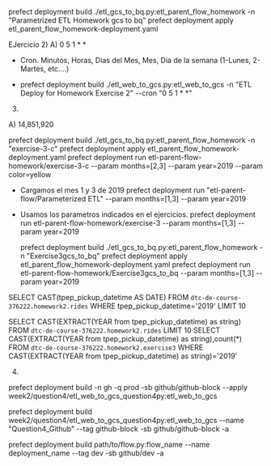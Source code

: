 prefect deployment build ./etl_gcs_to_bq.py:etl_parent_flow_homework -n "Parametrized ETL Homework gcs to bq"
prefect deployment apply etl_parent_flow_homework-deployment.yaml


EJercicio 2)
A) 0 5 1 * *

- Cron. Minutos, Horas, Dias del Mes, Mes, Dia de la semana (1-Lunes, 2-Martes, etc....)

- prefect deployment build ./etl_web_to_gcs.py:etl_web_to_gcs -n "ETL Deploy for Homework Exercise 2" --cron 
"0 5 1 * *"


3) 
A) 14,851,920



prefect deployment build ./etl_gcs_to_bq.py:etl_parent_flow_homework -n "exercise-3-c" 
 prefect deployment apply etl_parent_flow_homework-deployment.yaml 
 prefect deployment run etl-parent-flow-homework/exercise-3-c --param months=[2,3] --param year=2019 --param color=yellow


- Cargamos el mes 1 y 3 de 2019
 prefect deployment run "etl-parent-flow/Parameterized ETL" --param months=[1,3] --param year=2019

- Usamos los parametros indicados en el ejercicios.
 prefect deployment run etl-parent-flow-homework/exercise-3 --param months=[1,3] --param year=2019

     prefect deployment build ./etl_gcs_to_bq.py:etl_parent_flow_homework -n "Exercise3gcs_to_bq"
    prefect deployment apply etl_parent_flow_homework-deployment.yaml 
    prefect deployment run etl-parent-flow-homework/Exercise3gcs_to_bq --param months=[1,3] --param year=2019


SELECT CAST(tpep_pickup_datetime AS DATE) FROM `dtc-de-course-376222.homework2.rides` WHERE tpep_pickup_datetime='2019' LIMIT 10


SELECT CAST(EXTRACT(YEAR from tpep_pickup_datetime) as string) FROM `dtc-de-course-376222.homework2.rides` LIMIT 10
SELECT CAST(EXTRACT(YEAR from tpep_pickup_datetime) as string),count(*) FROM `dtc-de-course-376222.homework2.exercise3` WHERE CAST(EXTRACT(YEAR from tpep_pickup_datetime) as string)='2019' 


4)

prefect deployment build -n gh -q prod -sb github/github-block --apply week2/question4/etl_web_to_gcs_question4py:etl_web_to_gcs

prefect deployment build week2/question4/etl_web_to_gcs_question4py:etl_web_to_gcs --name "Question4_Github" --tag github-block -sb github/github-block  -a


prefect deployment build path/to/flow.py:flow_name --name deployment_name --tag dev -sb github/dev -a

